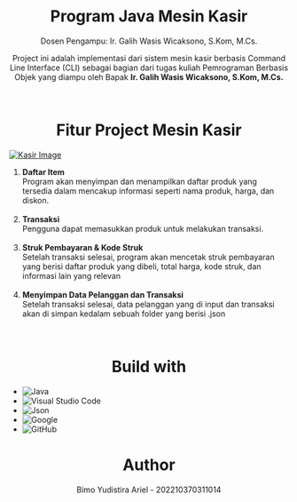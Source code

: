 <h1 align="center">Program Java Mesin Kasir</h1>

  <p align="center">
    Dosen Pengampu: Ir. Galih Wasis Wicaksono, S.Kom, M.Cs. <br>
    <p align="center">
      Project ini adalah implementasi dari sistem mesin kasir berbasis Command Line Interface (CLI) sebagai bagian dari tugas kuliah Pemrograman Berbasis Objek yang diampu oleh Bapak <strong>Ir. Galih Wasis Wicaksono, S.Kom, M.Cs.</strong>
    </p>
  </p>
<br>
<h1 align="center">Fitur Project Mesin Kasir</h1>

[![Kasir Image][product-screenshot]]()
<strong></strong>
1.  <strong>Daftar Item</strong><br>Program akan menyimpan dan menampilkan daftar produk yang tersedia dalam mencakup informasi seperti nama produk, harga, dan diskon.<br><br>
2.  <strong>Transaksi</strong><br>Pengguna dapat memasukkan produk untuk melakukan transaksi.<br><br>
3.  <strong>Struk Pembayaran & Kode Struk</strong><br>Setelah transaksi selesai, program akan mencetak struk pembayaran yang berisi daftar produk yang dibeli, total harga, kode struk, dan informasi lain yang relevan<br><br>
4.  <strong>Menyimpan Data Pelanggan dan Transaksi</strong><br>Setelah transaksi selesai, data pelanggan yang di input dan transaksi akan di simpan kedalam sebuah folder yang berisi .json
<br>
<h1 align="center">Build with</h1>

* ![Java](https://img.shields.io/badge/java-%23ED8B00.svg?style=for-the-badge&logo=openjdk&logoColor=white)
* ![Visual Studio Code](https://img.shields.io/badge/Visual%20Studio%20Code-0078d7.svg?style=for-the-badge&logo=visual-studio-code&logoColor=white)
* ![Json](https://img.shields.io/badge/json-5E5C5C?style=for-the-badge&logo=json&logoColor=white)
* ![Google](https://img.shields.io/badge/google-4285F4?style=for-the-badge&logo=google&logoColor=white)
* ![GitHub](https://img.shields.io/badge/github-%23121011.svg?style=for-the-badge&logo=github&logoColor=white)

<h1 align="center">Author</h1>
  <p align="center">
    Bimo Yudistira Ariel - 202210370311014
  </p>














<!-- MARKDOWN LINK -->
[product-screenshot]: https://i.imgur.com/V7zxeIO.jpg
